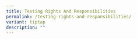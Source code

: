 ```yaml
---
title: Testing Rights And Responsibilities
permalink: /testing-rights-and-responsibilities/
variant: tiptap
description: ""
---
```

<p></p>